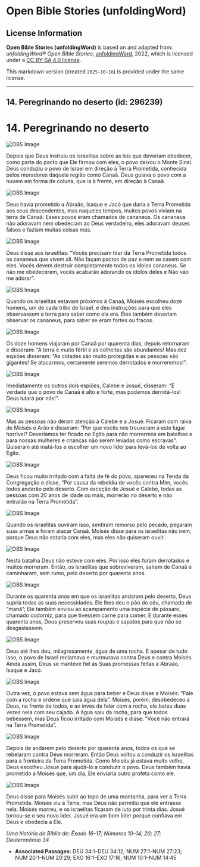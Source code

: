 # Open Bible Stories (unfoldingWord)

## License Information

**Open Bible Stories (unfoldingWord)** is based on and adapted from: _unfoldingWord® Open Bible Stories_, [unfoldingWord](https://unfoldingword.org/utw), 2022, which is licensed under a [CC BY-SA 4.0 license](https://creativecommons.org/licenses/by-sa/4.0/legalcode.en).

This markdown version (created `2025-10-16`) is provided under the same license.



--------------------------------

## 14. Peregrinando no deserto (id: 296239)

14\. Peregrinando no deserto
============================

![OBS Image](https://cdn.door43.org/obs/jpg/360px/obs-en-14-01.jpg)

Depois que Deus instruiu os israelitas sobre as leis que deveriam obedecer, como parte do pacto que Ele firmou com eles, o povo deixou o Monte Sinai. Deus conduziu o povo de Israel em direção à Terra Prometida, conhecida pelos moradores daquela região como Canaã. Deus guiava o povo com a nuvem em forma de coluna, que ia à frente, em direção à Canaã.

![OBS Image](https://cdn.door43.org/obs/jpg/360px/obs-en-14-02.jpg)

Deus havia prometido a Abraão, Isaque e Jacó que daria a Terra Prometida aos seus descendentes, mas naqueles tempos, muitos povos viviam na terra de Canaã. Esses povos eram chamados de cananeus. Os cananeus não adoravam nem obedeciam ao Deus verdadeiro, eles adoravam deuses falsos e faziam muitas coisas más.

![OBS Image](https://cdn.door43.org/obs/jpg/360px/obs-en-14-03.jpg)

Deus disse aos israelitas: “Vocês precisam tirar da Terra Prometida todos os cananeus que vivem ali. Não façam pactos de paz e nem se casem com eles. Vocês devem destruir completamente todos os ídolos cananeus. Se não me obedecerem, vocês acabarão adorando os ídolos deles e Não vão me adorar”.

![OBS Image](https://cdn.door43.org/obs/jpg/360px/obs-en-14-04.jpg)

Quando os israelitas estavam próximos à Canaã, Moisés escolheu doze homens, um de cada tribo de Israel, e deu instruções para que eles observassem a terra para saber como ela era. Eles também deveriam observar os cananeus, para saber se eram fortes ou fracos.

![OBS Image](https://cdn.door43.org/obs/jpg/360px/obs-en-14-05.jpg)

Os doze homens viajaram por Canaã por quarenta dias, depois retornaram e disseram: “A terra é muito fértil e as colheitas são abundantes! Mas dez espiões disseram: “As cidades são muito protegidas e as pessoas são gigantes! Se atacarmos, certamente seremos derrotados e morreremos!”.

![OBS Image](https://cdn.door43.org/obs/jpg/360px/obs-en-14-06.jpg)

Imediatamente os outros dois espiões, Calebe e Josué, disseram: “É verdade que o povo de Canaã é alto e forte, mas podemos derrotá\-los! Deus lutará por nós!”.

![OBS Image](https://cdn.door43.org/obs/jpg/360px/obs-en-14-07.jpg)

Mas as pessoas não deram atenção a Calebe e a Josué. Ficaram com raiva de Moisés e Arão e disseram: “Por que vocês nos trouxeram a este lugar horrível? Deveríamos ter ficado no Egito para não morrermos em batalhas e para nossas mulheres e crianças não serem levadas como escravas”. Quiseram até matá\-los e escolher um novo líder para levá\-los de volta ao Egito.

![OBS Image](https://cdn.door43.org/obs/jpg/360px/obs-en-14-08.jpg)

Deus ficou muito irritado com a falta de fé do povo, apareceu na Tenda da Congregação e disse, “Por causa da rebeldia de vocês contra Mim, vocês todos andarão pelo deserto. Com exceção de Josué e Calebe, todas as pessoas com 20 anos de idade ou mais, morrerão no deserto e não entrarão na Terra Prometida”.

![OBS Image](https://cdn.door43.org/obs/jpg/360px/obs-en-14-09.jpg)

Quando os israelitas ouviram isso, sentiram remorso pelo pecado, pegaram suas armas e foram atacar Canaã. Moisés disse para os israelitas não irem, porque Deus não estaria com eles, mas eles não quiseram ouvir.

![OBS Image](https://cdn.door43.org/obs/jpg/360px/obs-en-14-10.jpg)

Nesta batalha Deus não esteve com eles. Por isso eles foram derrotados e muitos morreram. Então, os israelitas que sobreviveram, saíram de Canaã e caminharam, sem rumo, pelo deserto por quarenta anos.

![OBS Image](https://cdn.door43.org/obs/jpg/360px/obs-en-14-11.jpg)

Durante os quarenta anos em que os israelitas andaram pelo deserto, Deus supria todas as suas necessidades. Ele lhes deu o pão do céu, chamado de “maná”; Ele também enviou ao acampamento uma espécie de pássaro, chamado codorniz, para que tivessem carne para comer. E durante esses quarenta anos, Deus preservou suas roupas e sapatos para que não se desgastassem.

![OBS Image](https://cdn.door43.org/obs/jpg/360px/obs-en-14-12.jpg)

Deus até lhes deu, milagrosamente, água de uma rocha. E apesar de tudo isso, o povo de Israel reclamava e murmurava contra Deus e contra Moisés. Ainda assim, Deus se manteve fiel às Suas promessas feitas a Abraão, Isaque e Jacó.

![OBS Image](https://cdn.door43.org/obs/jpg/360px/obs-en-14-13.jpg)

Outra vez, o povo estava sem água para beber e Deus disse a Moisés: “Fale com a rocha e ordene que saia água dela”. Moisés, porém, desobedeceu a Deus, na frente de todos, e ao invés de falar com a rocha, ele bateu duas vezes nela com seu cajado. A água saiu da rocha, para que todos bebessem, mas Deus ficou irritado com Moisés e disse: “Você não entrará na Terra Prometida”.

![OBS Image](https://cdn.door43.org/obs/jpg/360px/obs-en-14-14.jpg)

Depois de andarem pelo deserto por quarenta anos, todos os que se rebelaram contra Deus morreram. Então Deus voltou a conduzir os israelitas para a fronteira da Terra Prometida. Como Moisés já estava muito velho, Deus escolheu Josué para ajudá\-lo a conduzir o povo. Deus também havia prometido a Moisés que, um dia, Ele enviaria outro profeta como ele.

![OBS Image](https://cdn.door43.org/obs/jpg/360px/obs-en-14-15.jpg)

Deus disse para Moisés subir ao topo de uma montanha, para ver a Terra Prometida. Moisés viu a Terra, mas Deus não permitiu que ele entrasse nela. Moisés morreu, e os israelitas ficaram de luto por trinta dias. Josué tornou\-se o seu novo líder. Josué era um bom líder porque confiava em Deus e obedecia a Ele.

*Uma história da Bíblia de: Êxodo 16–17; Números 10–14; 20; 27; Deuteronômio 34*

* **Associated Passages:** DEU 34:1–DEU 34:12; NUM 27:1–NUM 27:23; NUM 20:1–NUM 20:29; EXO 16:1–EXO 17:16; NUM 10:1–NUM 14:45

